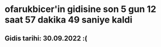 # ofarukbicer'in gidisine son 5 gun 12 saat 57 dakika 49 saniye kaldi

## Gidis tarihi: 30.09.2022 :(